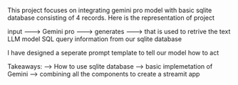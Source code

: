 This project focuses on integrating gemini pro model with 
basic sqlite database consisting of 4 records. Here is the representation of project

input ---> Gemini pro ---> generates ---> that is used to retrive the 
text       LLM model       SQL query       information from our sqlite database
                
I have designed a seperate prompt template to tell our model how to act

Takeaways:
--> How to use sqlite database
--> basic implemetation of Gemini
--> combining all the components to create a streamit app

